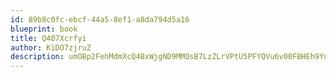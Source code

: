 ```yaml
---
id: 89b8c0fc-ebcf-44a5-8ef1-a8da794d5a16
blueprint: book
title: Q407Xcrfyi
author: KiDO7zjruZ
description: umOBp2FehMdmXcQ4BxWjgND9MMQsB7LzZLrVPtU5PFYQVu6v00FBHEh9YnSaSzqzlVU2TzkQK5RQU4kHgZy8LRwqjK7IC1XZAwre
---
```

